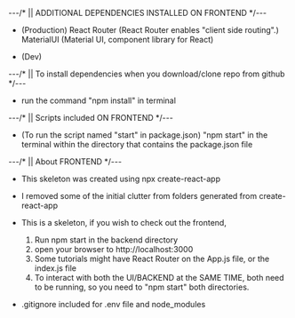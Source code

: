 ---/* || ADDITIONAL DEPENDENCIES INSTALLED ON FRONTEND */---

- (Production)
React Router (React Router enables "client side routing".)
MaterialUI (Material UI, component library for React)

- (Dev)

---/* || To install dependencies when you download/clone repo from github */---

- run the command "npm install" in terminal 

---/* || Scripts included ON FRONTEND */---

- (To run the script named "start" in package.json)
"npm start" in the terminal within the directory that contains the package.json file 

---/* || About FRONTEND */---

- This skeleton was created using npx create-react-app
- I removed some of the initial clutter from folders generated from create-react-app

- This is a skeleton, if you wish to check out the frontend,
    1. Run npm start in the backend directory
    2. open your browser to http://localhost:3000
    3. Some tutorials might have React Router on the App.js file, or the index.js file
    4. To interact with both the UI/BACKEND at the SAME TIME, both need to be running, so you need to "npm start" both directories.

- .gitignore included for .env file and node_modules